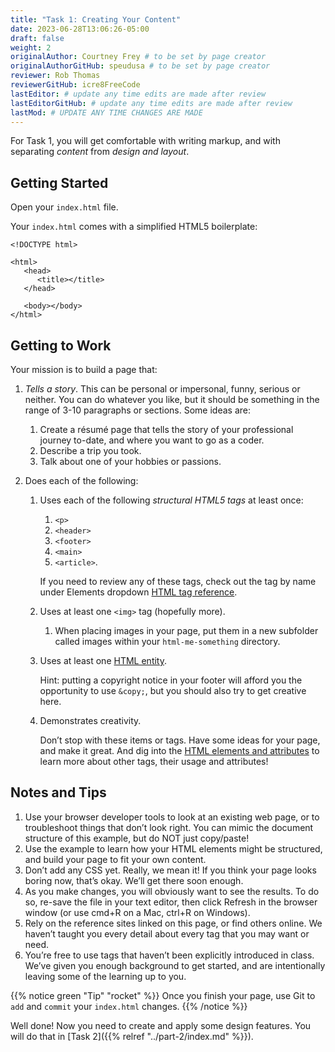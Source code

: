 ```yaml
---
title: "Task 1: Creating Your Content"
date: 2023-06-28T13:06:26-05:00
draft: false
weight: 2
originalAuthor: Courtney Frey # to be set by page creator
originalAuthorGitHub: speudusa # to be set by page creator
reviewer: Rob Thomas
reviewerGitHub: icre8FreeCode
lastEditor: # update any time edits are made after review
lastEditorGitHub: # update any time edits are made after review
lastMod: # UPDATE ANY TIME CHANGES ARE MADE
---
```


For Task  1, you will get comfortable with writing markup, and with separating _content_ from _design and layout_.

## Getting Started
Open your `index.html` file. 

Your `index.html` comes with a simplified HTML5 boilerplate:

```html{linenos=table,hl_lines=[],linenostart=1}
<!DOCTYPE html>

<html>
   <head>
      <title></title>
   </head>

   <body></body>
</html>
```

## Getting to Work
Your mission is to build a page that:

1. _Tells a story_. This can be personal or impersonal, funny, serious or neither. You can do whatever you like, but it should be something in the range of 3-10 paragraphs or sections. Some ideas are:

   1. Create a résumé page that tells the story of your professional journey to-date, and where you want to go as a coder.
   1. Describe a trip you took.
   1. Talk about one of your hobbies or passions.
1. Does each of the following:

   1. Uses each of the following _structural HTML5 tags_ at least once: 
      1. `<p>`
      1. `<header>`
      1. `<footer>`
      1. `<main>`
      1. `<article>`. 
      
      If you need to review any of these tags, check out the tag by name under Elements dropdown [HTML tag reference](http://localhost:8080/devdocs_en_html_2025-01/index).

   1. Uses at least one `<img>` tag (hopefully more). 
   
      1. When placing images in your page, put them in a new subfolder called images within your `html-me-something` directory.

   1. Uses at least one [HTML entity](https://www.w3schools.com/html/html_entities.asp). 
      
      Hint: putting a copyright notice in your footer will afford you the opportunity to use `&copy;`, but you should also try to get creative here.

   1. Demonstrates creativity. 
   
      Don’t stop with these items or tags. Have some ideas for your page, and make it great. And dig into the [HTML elements and attributes](http://localhost:8080/devdocs_en_html_2025-01/index) to learn more about other tags, their usage and attributes!

## Notes and Tips

1. Use your browser developer tools to look at an existing web page, or to troubleshoot things that don’t look right. You can mimic the document structure of this example, but do NOT just copy/paste!
1. Use the example to learn how your HTML elements might be structured, and build your page to fit your own content.
1. Don’t add any CSS yet. Really, we mean it! If you think your page looks boring now, that’s okay. We’ll get there soon enough.
1. As you make changes, you will obviously want to see the results. To do so, re-save the file in your text editor, then click Refresh in the browser window (or use cmd+R on a Mac, ctrl+R on Windows).
1. Rely on the reference sites linked on this page, or find others online. We haven’t taught you every detail about every tag that you may want or need.
1. You’re free to use tags that haven’t been explicitly introduced in class. We’ve given you enough background to get started, and are intentionally leaving some of the learning up to you.

{{% notice green "Tip" "rocket" %}} 
 Once you finish your page, use Git to `add` and `commit` your `index.html` changes.
{{% /notice %}}

Well done! Now you need to create and apply some design features.  You will do that in [Task 2]({{% relref "../part-2/index.md" %}}).
